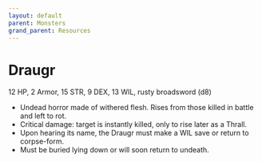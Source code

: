 ```yaml
---
layout: default
parent: Monsters
grand_parent: Resources
---
```


# Draugr

12 HP, 2 Armor, 15 STR, 9 DEX, 13 WIL, rusty broadsword (d8)

- Undead horror made of withered flesh. Rises from those killed in battle and left to rot.
- Critical damage: target is instantly  killed, only to rise later as a Thrall.
- Upon hearing its name, the Draugr must make a WIL save or return to corpse-form.
- Must be buried lying down or will soon return to undeath.
